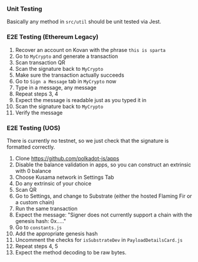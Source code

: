 ### Unit Testing
Basically any method in `src/util` should be unit tested via Jest.

### E2E Testing (Ethereum Legacy)

1. Recover an account on Kovan with the phrase `this is sparta`
2. Go to `MyCrypto` and generate a transaction
3. Scan transaction QR
4. Scan the signature back to `MyCrypto`
5. Make sure the transaction actually succeeds
6. Go to `Sign a Message` tab in `MyCrypto` now
7. Type in a message, any message
8. Repeat steps 3, 4
9. Expect the message is readable just as you typed it in
10. Scan the signature back to `MyCrypto`
11. Verify the message

### E2E Testing (UOS)
There is currently no testnet, so we just check that the signature is formatted correctly. 

1. Clone  https://github.com/polkadot-js/apps
2. Disable the balance validation in apps, so you can construct an extrinsic with 0 balance
3. Choose Kusama network in Settings Tab
4. Do any extrinsic of your choice
5. Scan QR
6. Go to Settings, and change to Substrate (either the hosted Flaming Fir or a custom chain)
7. Run the same transaction
8. Expect the message: "Signer does not currently support a chain with the genesis hash: 0x....."
9. Go to `constants.js`
10. Add the appropriate genesis hash
11. Uncomment the checks for `isSubstrateDev` in `PayloadDetailsCard.js`
12. Repeat steps 4, 5
13. Expect the method decoding to be raw bytes.
